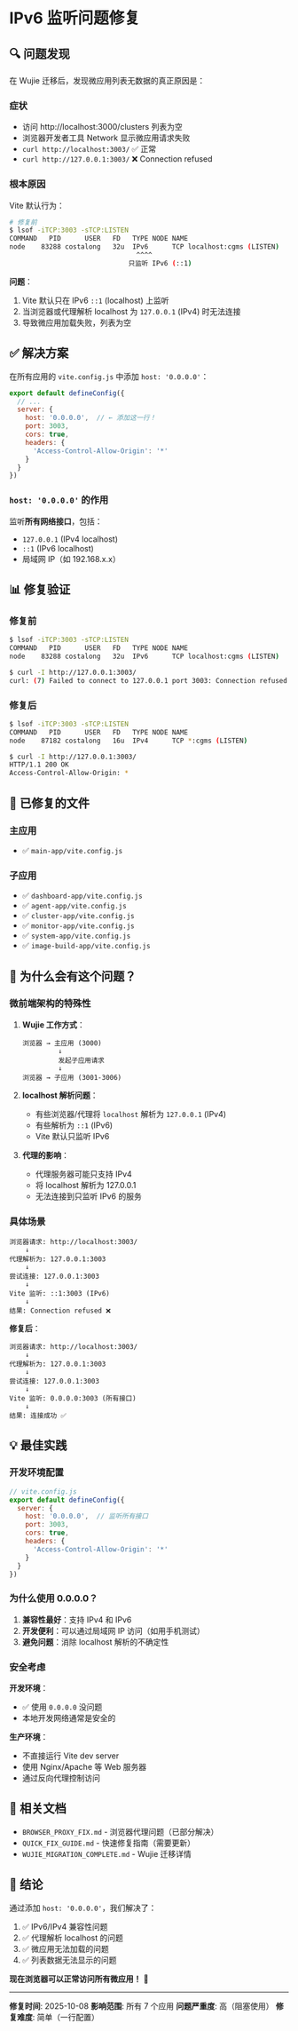 # IPv6 监听问题修复

## 🔍 问题发现

在 Wujie 迁移后，发现微应用列表无数据的真正原因是：

### 症状
- 访问 http://localhost:3000/clusters 列表为空
- 浏览器开发者工具 Network 显示微应用请求失败
- `curl http://localhost:3003/` ✅ 正常
- `curl http://127.0.0.1:3003/` ❌ Connection refused

### 根本原因

Vite 默认行为：
```bash
# 修复前
$ lsof -iTCP:3003 -sTCP:LISTEN
COMMAND   PID      USER   FD   TYPE NODE NAME
node    83288 costalong   32u  IPv6      TCP localhost:cgms (LISTEN)
                                ^^^^
                              只监听 IPv6 (::1)
```

**问题**：
1. Vite 默认只在 IPv6 `::1` (localhost) 上监听
2. 当浏览器或代理解析 localhost 为 `127.0.0.1` (IPv4) 时无法连接
3. 导致微应用加载失败，列表为空

## ✅ 解决方案

在所有应用的 `vite.config.js` 中添加 `host: '0.0.0.0'`：

```javascript
export default defineConfig({
  // ...
  server: {
    host: '0.0.0.0',  // ← 添加这一行！
    port: 3003,
    cors: true,
    headers: {
      'Access-Control-Allow-Origin': '*'
    }
  }
})
```

### `host: '0.0.0.0'` 的作用

监听**所有网络接口**，包括：
- `127.0.0.1` (IPv4 localhost)
- `::1` (IPv6 localhost)
- 局域网 IP（如 192.168.x.x）

## 📊 修复验证

### 修复前
```bash
$ lsof -iTCP:3003 -sTCP:LISTEN
COMMAND   PID      USER   FD   TYPE NODE NAME
node    83288 costalong   32u  IPv6      TCP localhost:cgms (LISTEN)

$ curl -I http://127.0.0.1:3003/
curl: (7) Failed to connect to 127.0.0.1 port 3003: Connection refused
```

### 修复后
```bash
$ lsof -iTCP:3003 -sTCP:LISTEN
COMMAND   PID      USER   FD   TYPE NODE NAME
node    87182 costalong   16u  IPv4      TCP *:cgms (LISTEN)

$ curl -I http://127.0.0.1:3003/
HTTP/1.1 200 OK
Access-Control-Allow-Origin: *
```

## 🔧 已修复的文件

### 主应用
- ✅ `main-app/vite.config.js`

### 子应用
- ✅ `dashboard-app/vite.config.js`
- ✅ `agent-app/vite.config.js`
- ✅ `cluster-app/vite.config.js`
- ✅ `monitor-app/vite.config.js`
- ✅ `system-app/vite.config.js`
- ✅ `image-build-app/vite.config.js`

## 🎯 为什么会有这个问题？

### 微前端架构的特殊性

1. **Wujie 工作方式**：
   ```
   浏览器 → 主应用 (3000)
            ↓
            发起子应用请求
            ↓
   浏览器 → 子应用 (3001-3006)
   ```

2. **localhost 解析问题**：
   - 有些浏览器/代理将 `localhost` 解析为 `127.0.0.1` (IPv4)
   - 有些解析为 `::1` (IPv6)
   - Vite 默认只监听 IPv6

3. **代理的影响**：
   - 代理服务器可能只支持 IPv4
   - 将 localhost 解析为 127.0.0.1
   - 无法连接到只监听 IPv6 的服务

### 具体场景

```
浏览器请求: http://localhost:3003/
    ↓
代理解析为: 127.0.0.1:3003
    ↓
尝试连接: 127.0.0.1:3003
    ↓
Vite 监听: ::1:3003 (IPv6)
    ↓
结果: Connection refused ❌
```

**修复后**：

```
浏览器请求: http://localhost:3003/
    ↓
代理解析为: 127.0.0.1:3003
    ↓
尝试连接: 127.0.0.1:3003
    ↓
Vite 监听: 0.0.0.0:3003 (所有接口)
    ↓
结果: 连接成功 ✅
```

## 💡 最佳实践

### 开发环境配置

```javascript
// vite.config.js
export default defineConfig({
  server: {
    host: '0.0.0.0',  // 监听所有接口
    port: 3003,
    cors: true,
    headers: {
      'Access-Control-Allow-Origin': '*'
    }
  }
})
```

### 为什么使用 0.0.0.0？

1. **兼容性最好**：支持 IPv4 和 IPv6
2. **开发便利**：可以通过局域网 IP 访问（如用手机测试）
3. **避免问题**：消除 localhost 解析的不确定性

### 安全考虑

**开发环境**：
- ✅ 使用 `0.0.0.0` 没问题
- 本地开发网络通常是安全的

**生产环境**：
- 不直接运行 Vite dev server
- 使用 Nginx/Apache 等 Web 服务器
- 通过反向代理控制访问

## 📝 相关文档

- `BROWSER_PROXY_FIX.md` - 浏览器代理问题（已部分解决）
- `QUICK_FIX_GUIDE.md` - 快速修复指南（需要更新）
- `WUJIE_MIGRATION_COMPLETE.md` - Wujie 迁移详情

## 🎉 结论

通过添加 `host: '0.0.0.0'`，我们解决了：

1. ✅ IPv6/IPv4 兼容性问题
2. ✅ 代理解析 localhost 的问题
3. ✅ 微应用无法加载的问题
4. ✅ 列表数据无法显示的问题

**现在浏览器可以正常访问所有微应用！** 🚀

---

**修复时间**: 2025-10-08
**影响范围**: 所有 7 个应用
**问题严重度**: 高（阻塞使用）
**修复难度**: 简单（一行配置）
